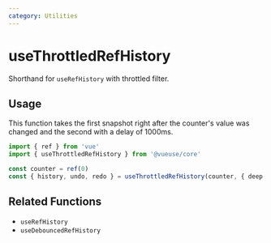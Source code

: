 ```yaml
---
category: Utilities
---
```


# useThrottledRefHistory

Shorthand for `useRefHistory` with throttled filter.

## Usage

This function takes the first snapshot right after the counter's value was changed and the second with a delay of 1000ms.

```ts
import { ref } from 'vue' 
import { useThrottledRefHistory } from '@vueuse/core'

const counter = ref(0)
const { history, undo, redo } = useThrottledRefHistory(counter, { deep: true, throttle: 1000 })
```

## Related Functions

- `useRefHistory`
- `useDebouncedRefHistory`
